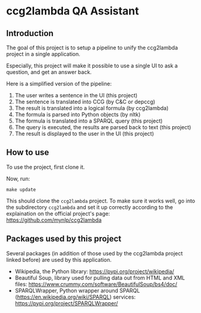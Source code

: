 # ccg2lambda QA Assistant

## Introduction

The goal of this project is to setup a pipeline to unify the ccg2lambda project in a single application.

Especially, this project will make it possible to use a single UI to ask a question, and get an answer back.

Here is a simplified version of the pipeline:

 1. The user writes a sentence in the UI (this project)
 1. The sentence is translated into CCG (by C&C or depccg)
 1. The result is translated into a logical formula (by ccg2lambda)
 1. The formula is parsed into Python objects (by nltk)
 1. The formula is translated into a SPARQL query (this project)
 1. The query is executed, the results are parsed back to text (this project)
 1. The result is displayed to the user in the UI (this project)

## How to use

To use the project, first clone it.

Now, run:

`make update`

This should clone the `ccg2lambda` project. To make sure it works well, go into the subdirectory `ccg2lambda` and set it up correctly according to the explaination on the official project's page: https://github.com/mynlp/ccg2lambda

## Packages used by this project

Several packages (in addition of those used by the ccg2lambda project linked before) are used by this application. 

- Wikipedia, the Python library:
           https://pypi.org/project/wikipedia/
- Beautiful Soup, library used for pulling data out from HTML and XML files:
           https://www.crummy.com/software/BeautifulSoup/bs4/doc/
- SPARQLWrapper, Python wrapper around SPARQL (https://en.wikipedia.org/wiki/SPARQL) services:
           https://pypi.org/project/SPARQLWrapper/

